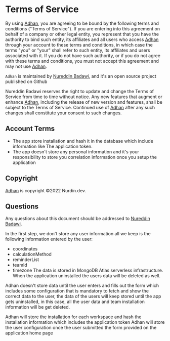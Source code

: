 # Terms of Service

By using [Adhan](https://github.com/NurdinDev/Adhan-Slack-App), you are agreeing to be bound by the following terms and conditions ("Terms of Service"). If you are entering into this agreement on behalf of a company or other legal entity, you represent that you have the authority to bind such entity, its affiliates and all users who access [Adhan](https://github.com/NurdinDev/Adhan-Slack-App) through your account to these terms and conditions, in which case the terms "you" or "your" shall refer to such entity, its affiliates and users associated with it. If you do not have such authority, or if you do not agree with these terms and conditions, you must not accept this agreement and may not use [Adhan](https://github.com/NurdinDev/Adhan-Slack-App).

`Adhan` is maintained by [Nureddin Badawi](https://github.com/nurdindev), and it's an open source project published on Github

Nureddin Badawi reserves the right to update and change the Terms of Service from time to time without notice. Any new features that augment or enhance [Adhan](https://github.com/NurdinDev/Adhan-Slack-App), including the release of new version and features, shall be subject to the Terms of Service. Continued use of [Adhan](https://github.com/NurdinDev/Adhan-Slack-App) after any such changes shall constitute your consent to such changes.

## Account Terms

- The app store installation and hash it in the database which include information like The application token.
- The app doesn't store any personal information and it's your responsibility to store you correlation information once you setup the application

## Copyright

[Adhan](https://github.com/NurdinDev/Adhan-Slack-App) is copyright ©2022 Nurdin.dev.

## Questions

Any questions about this document should be addressed to [Nureddin Badawi](hey@nurdin.dev).

In the first step, we don't store any user information all we keep is the following information entered by the user:

- coordinates
- calculationMethod
- reminderList
- teamId
- timezone
  The data is stored in MongoDB Atlas serverless infrastructure.
  When the application uninstalled the users data will be deleted as well.

Adhan doesn't store data until the user enters and fills out the form which includes some configuration that is mandatory to fetch and show the correct data to the user, the data of the users will keep stored until the app gets uninstalled, in this case, all the user data and team installation information will be get deleted.

Adhan will store the installation for each workspace and hash the installation information which includes the application token
Adhan will store the user configuration once the user submitted the form provided on the application home page

